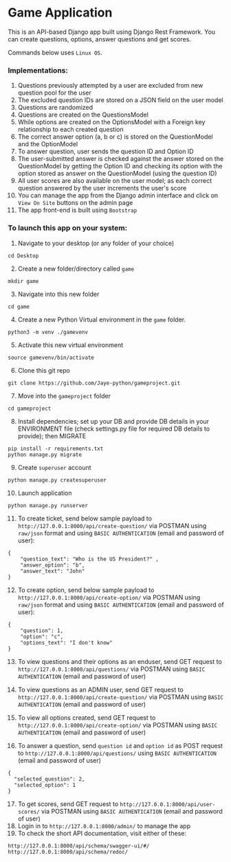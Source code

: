 # Game Application
This is an API-based Django app built using Django Rest Framework. You can create questions, options, answer questions and get scores.

Commands below uses `Linux OS`.

### Implementations:

1. Questions previously attempted by a user are excluded from new question pool for the user
2. The excluded question IDs are stored on a JSON field on the user model
3. Questions are randomized
4. Questions are created on the QuestionsModel
5. While options are created on the OptionsModel with a Foreign key relationship to each created question
6. The correct answer option (a, b or c) is stored on the QuestionModel and the OptionModel
7. To answer question, user sends the question ID and Option ID
8. The user-submitted answer is checked against the answer stored on the QuestionModel by getting the Option ID and checking its option with the option stored as answer on the QuestionModel (using the question ID)
9. All user scores are also available on the user model; as each correct question answered by the user increments the user's score
10. You can manage the app from the Django admin interface and click on `View On Site` buttons on the admin page
11. The app front-end is built using `Bootstrap`


### To launch this app on your system:

1. Navigate to your desktop (or any folder of your choice)
```
cd Desktop
```
2. Create a new folder/directory called `game`
```
mkdir game
```
3. Navigate into this new folder
```
cd game
```
4. Create a new Python Virtual environment in the `game` folder.
```
python3 -m venv ./gamevenv
```
5. Activate this new virtual environment
```
source gamevenv/bin/activate
```
6. Clone this git repo
```
git clone https://github.com/Jaye-python/gameproject.git
```
7. Move into the `gameproject` folder 
```
cd gameproject
```
8. Install dependencies; set up your DB and provide DB details in your ENVIRONMENT file (check settings.py file for required DB details to provide); then MIGRATE
```
pip install -r requirements.txt
python manage.py migrate
```
9. Create `superuser` account
```
python manage.py createsuperuser
```
10. Launch application
```
python manage.py runserver
```
11. To create ticket, send below sample payload to `http://127.0.0.1:8000/api/create-question/` via POSTMAN using `raw/json` format and using `BASIC AUTHENTICATION` (email and password of user):
```
{
    "question_text": "Who is the US President?" ,
    "answer_option": "b",
    "answer_text": "John"
}
```
12. To create option, send below sample payload to `http://127.0.0.1:8000/api/create-option/` via POSTMAN using `raw/json` format and using `BASIC AUTHENTICATION` (email and password of user):
```
{
    "question": 1,
    "option": "c",
    "options_text": "I don't know"
}
```
13. To view questions and their options as an enduser, send GET request to `http://127.0.0.1:8000/api/questions/` via POSTMAN using `BASIC AUTHENTICATION` (email and password of user)

14. To view questions as an ADMIN user, send GET request to `http://127.0.0.1:8000/api/create-question/` via POSTMAN using `BASIC AUTHENTICATION` (email and password of user)
15. To view all options created, send GET request to `http://127.0.0.1:8000/api/create-option/` via POSTMAN using `BASIC AUTHENTICATION` (email and password of user)
16. To answer a question, send `question id` and `option id` as POST request to `http://127.0.0.1:8000/api/questions/` using `BASIC AUTHENTICATION` (email and password of user)
```
{
  "selected_question": 2,
  "selected_option": 1  
}
```
    
17. To get scores, send GET request to `http://127.0.0.1:8000/api/user-scores/` via POSTMAN using `BASIC AUTHENTICATION` (email and password of user)
18. Login in to `http://127.0.0.1:8000/admin/` to manage the app
19. To check the short API documentation, visit either of these:
```
http://127.0.0.1:8000/api/schema/swagger-ui/#/
http://127.0.0.1:8000/api/schema/redoc/
```
